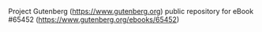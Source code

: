 Project Gutenberg (https://www.gutenberg.org) public repository for
eBook #65452 (https://www.gutenberg.org/ebooks/65452)
